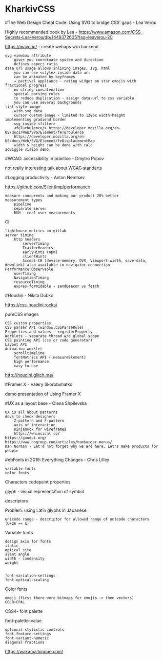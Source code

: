 # KharkivCSS
#The Web Design Cheat Code: Using SVG to bridge CSS’ gaps - Lea Verou

Highly recommended book by Lea - https://www.amazon.com/CSS-Secrets-Lea-Verou/dp/1449372635?tag=leaverou-20

https://mavo.io/ - create webaps w/o backend

    svg viewbox attribute
        gives you coordinate system and direction
        defines aspect ratio
    data url usage allows inlining images, svg, html
        you can use <style> inside data url
        can be animated by keyframes
        → pactival appliance - rating widget on star emojis with fractional progress
        no string concatenation
        special parsing rules
        to reduce duplication - assign data-url to css variable
        you can use several backgrounds
    list-style-image
        with svg data
        cursor custom image - limited to 128px width-height
    implementing gradiend border
        svg inside <filter>
        <feTurbulence/> https://developer.mozilla.org/en-US/docs/Web/SVG/Element/feTurbulence
        https://developer.mozilla.org/en-US/docs/Web/SVG/Element/feDisplacementMap
        width & height can be done with calc
    squiggle vision demo


#WCAG: accessibility in practice - Dmytro Popov

not really interesting talk about WCAG standarts


#Logging productivity - Anton Nemtsev

https://github.com/SilentImp/performance

    measure concurents and making our product 20% better
    measurement types
        pipeline
        separate server
        RUM - real user measurements


CI:

    lighthouse metrics on gitlab
    server timing
        http headers
            serverTiming
            TrailerHeaders
            earlyHints (npm)
            clientHints
            Accept-CH (device-memory, DVR, Viewport-width, save-data, downlink) also available in navigator.connection
    Performance.Observable
        userTiming
        NavigationTiming
        resourceTiming
        expres-formidable - sendBeacon vs fetch


#Houdini - Nikita Dubko

https://css-houdini.rocks/

pureCSS images

    CSS custom properties
    CSS parser API (window.CSSParseRule)
    Properties and values - registerProperty
    Worklets - separate thread w/o global scope
    CSS painting API (css qr code generator)
    Layout API
    Animation worklet
        scrolltimeline
        fontMetrics API (.measureElement)
        high performance
        easy to use


http://houdini.glitch.me/


#Framer X - Valery Skorobohatko

demo presentation of Using Framer X


#UX as a layout base - Olena Shpilevska

    UX is all about patterns
    devs to check designers
        Z-pattern and F-pattern
        axis of interaction
        ninjamock for wireframes
        https://whimsical.co/
    https://goodui.org/
    https://www.nngroup.com/articles/hamburger-menus/
    Dan Norman - Let'd not forget why we are here. Let's make products for people


#ebFonts in 2019: Everything Changes - Chris Lilley


    variable fonts
    color fonts


Characters codepaint properties

glyph - visual representation of symbol

descriptors


Problem: using Latin glyphs in Japanese

    unicode range - descriptor for allowed range of unicode characters (U+26 == &)


Variable fonts

    design axis for fonts
    italic
    optical site
    slant angle
    width - condensity
    weight


    font-variation-settings
    font-optical-scaling

Color fonts

    emoji (first there were bitmaps for emojis -> then vectors)
    COLR+CPAL

CSS4- font palette

font-palette-value

    optional stylistic controls
    font-feature-settings
    font-variant-numeric
    diagonal fractions

https://wakamaifondue.com/